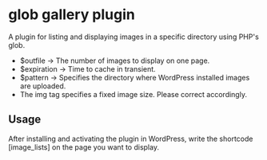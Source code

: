 # glob gallery plugin
A plugin for listing and displaying images in a specific directory using PHP's glob.

* $outfile -> The number of images to display on one page.
* $expiration -> Time to cache in transient.
* $pattern -> Specifies the directory where WordPress installed images are uploaded.
* The img tag specifies a fixed image size. Please correct accordingly.

## Usage
After installing and activating the plugin in WordPress, write the shortcode [image_lists] on the page you want to display.

